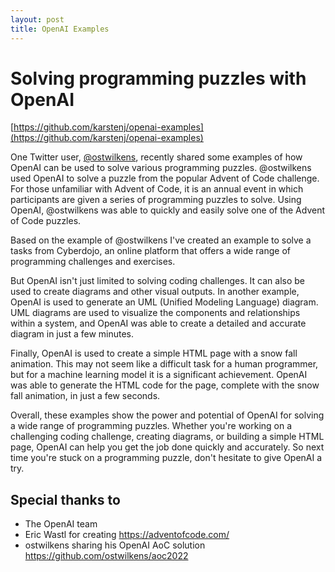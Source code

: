 ```yaml
---
layout: post
title: OpenAI Examples
---
```


# Solving programming puzzles with OpenAI

[https://github.com/karstenj/openai-examples](https://github.com/karstenj/openai-examples)

One Twitter user, [@ostwilkens](https://twitter.com/ostwilkens/status/1598458146187628544), recently shared some examples of how OpenAI can be used to solve various programming puzzles. @ostwilkens used OpenAI to solve a puzzle from the popular Advent of Code challenge. For those unfamiliar with Advent of Code, it is an annual event in which participants are given a series of programming puzzles to solve. Using OpenAI, @ostwilkens was able to quickly and easily solve one of the Advent of Code puzzles.

Based on the example of @ostwilkens I've created an example to solve a tasks from Cyberdojo, an online platform that offers a wide range of programming challenges and exercises.

But OpenAI isn't just limited to solving coding challenges. It can also be used to create diagrams and other visual outputs. In another example, OpenAI is used to generate an UML (Unified Modeling Language) diagram. UML diagrams are used to visualize the components and relationships within a system, and OpenAI was able to create a detailed and accurate diagram in just a few minutes.

Finally, OpenAI is used to create a simple HTML page with a snow fall animation. This may not seem like a difficult task for a human programmer, but for a machine learning model it is a significant achievement. OpenAI was able to generate the HTML code for the page, complete with the snow fall animation, in just a few seconds.

Overall, these examples show the power and potential of OpenAI for solving a wide range of programming puzzles. Whether you're working on a challenging coding challenge, creating diagrams, or building a simple HTML page, OpenAI can help you get the job done quickly and accurately. So next time you're stuck on a programming puzzle, don't hesitate to give OpenAI a try.

## Special thanks to
* The OpenAI team
* Eric Wastl for creating https://adventofcode.com/
* ostwilkens sharing his OpenAI AoC solution https://github.com/ostwilkens/aoc2022
